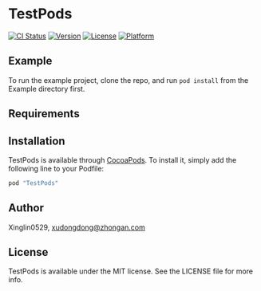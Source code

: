 # TestPods

[![CI Status](http://img.shields.io/travis/Xinglin0529/TestPods.svg?style=flat)](https://travis-ci.org/Xinglin0529/TestPods)
[![Version](https://img.shields.io/cocoapods/v/TestPods.svg?style=flat)](http://cocoapods.org/pods/TestPods)
[![License](https://img.shields.io/cocoapods/l/TestPods.svg?style=flat)](http://cocoapods.org/pods/TestPods)
[![Platform](https://img.shields.io/cocoapods/p/TestPods.svg?style=flat)](http://cocoapods.org/pods/TestPods)

## Example

To run the example project, clone the repo, and run `pod install` from the Example directory first.

## Requirements

## Installation

TestPods is available through [CocoaPods](http://cocoapods.org). To install
it, simply add the following line to your Podfile:

```ruby
pod "TestPods"
```

## Author

Xinglin0529, xudongdong@zhongan.com

## License

TestPods is available under the MIT license. See the LICENSE file for more info.
